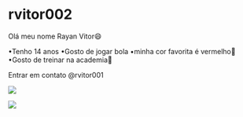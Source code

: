 # rvitor002
Olá meu nome Rayan Vitor😄

•Tenho 14 anos
•Gosto de jogar bola
•minha cor favorita é vermelho🔴
•Gosto de treinar na academia💪

Entrar em contato 
@rvitor001

![](https://tenor.com/pt-BR/view/d4c-jojo-steel-ball-run-jjba-funny-valentine-gif-26060924)

![](https://tenor.com/pt-BR/view/d4c-gif-27401784)
